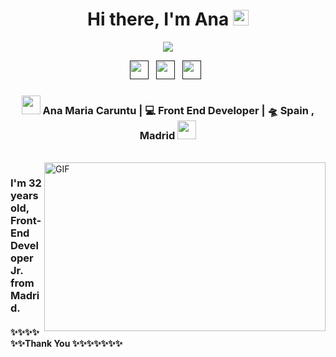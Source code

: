 <div align="center">
   <h1>Hi there, I'm Ana <img src="https://media.giphy.com/media/hvRJCLFzcasrR4ia7z/giphy.gif" width="25px"> </h1>

   <img src="https://pronoun.cyou/x/y?subject=she&object=her&height=20">
</div>

<p align='center'>
   <a href=""><img height="30" src="https://raw.githubusercontent.com/anamcaruntu/anamcaruntu/master/linkedin.png?raw=true"></a>&nbsp;&nbsp;
<a href=""><img height="30" src="https://raw.githubusercontent.com/anamcaruntu/anamcaruntu/master/twitter.png?raw=true"></a>&nbsp;&nbsp;
<a href=""><img height="30" src="https://raw.githubusercontent.com/anamcaruntu/anamcaruntu/master/spotify.png?raw=true"></a>&nbsp;&nbsp;

<div align="center">
<h3><img src="https://media.giphy.com/media/WUlplcMpOCEmTGBtBW/giphy.gif" width="30"> Ana Maria Caruntu | 💻 Front End Developer | 🛸 Spain , Madrid <img src="https://media.giphy.com/media/WUlplcMpOCEmTGBtBW/giphy.gif" width="30"></h3>
</div>

<br />
<img align="right" height="270px" width="450px" alt="GIF" src="https://media.giphy.com/media/3FjEPbKqEPhPpmC8uY/giphy.gif" />
<p align="center">
  <h3> I'm 32 years old, Front-End Developer Jr. from Madrid.</h3>
</p>

<p align="center">

   <h4>✨✨✨✨✨✨Thank You ✨✨✨✨✨✨✨</h4>

</p>

